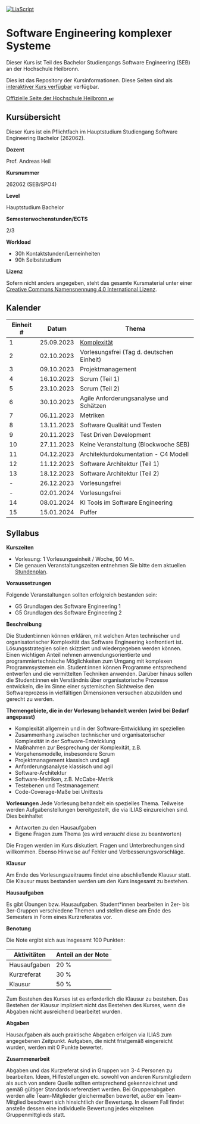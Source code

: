 <!--

author:   Andreas Heil
email:    andreas.heil@hs-heilbronn.de
version:  0.1
language: de
narrator: DE German Male

comment:  

-->

[![LiaScript](https://raw.githubusercontent.com/LiaScript/LiaScript/master/badges/course.svg)](https://LiaScript.github.io/course/?https://github.com/aheil/seks) 

# Software Engineering komplexer Systeme

Dieser Kurs ist Teil des Bachelor Studiengangs Software Engineering (SEB) an der Hochschule Heilbronn.

Dies ist das Repository der Kursinformationen. Diese Seiten sind als [interaktiver Kurs verfügbar](https://liascript.github.io/course/?https://github.com/aheil/seks) verfügbar.

[Offizielle Seite der Hochschule Heilbronn ⏭](https://www.hs-heilbronn.de/seks)

## Kursübersicht

Dieser Kurs ist ein Pflichtfach im Hauptstudium Studiengang Software Engineering Bachelor (262062). 

**Dozent**

Prof. Andreas Heil

**Kursnummer**

262062 (SEB/SPO4)

**Level**

Hauptstudium Bachelor

**Semesterwochenstunden/ECTS**

2/3

**Workload**

- 30h Kontaktstunden/Lerneinheiten
- 90h Selbststudium

**Lizenz**

Sofern nicht anders angegeben, steht das gesamte Kursmaterial unter einer [Creative Commons Namensnennung 4.0 International Lizenz](https://creativecommons.org/licenses/by/4.0/). 

## Kalender 

| Einheit # | Datum | Thema |
| --- | --- | --- |
|  1 | 25.09.2023 | [Komplexität](https://github.com/aheil/hhn-seks/blob/872efac2fba1464205931cdcf29ebef5973340d7/slides/seks.01.de.complexity.pdf) |  
|  2 | 02.10.2023 | Vorlesungsfrei (Tag d. deutschen Einheit) | 
|  3 | 09.10.2023 | Projektmanagement |
|  4 | 16.10.2023 | Scrum (Teil 1) | 
|  5 | 23.10.2023 | Scrum (Teil 2) | 
|  6 | 30.10.2023 | Agile Anforderungsanalyse und Schätzen | 
|  7 | 06.11.2023 | Metriken | 
|  8 | 13.11.2023 | Software Qualität und Testen | 
|  9 | 20.11.2023 | Test Driven Development | 
| 10 | 27.11.2023 | Keine Veranstaltung (Blockwoche SEB) |
| 11 | 04.12.2023 | Architekturdokumentation - C4 Modell | 
| 12 | 11.12.2023 | Software Architektur (Teil 1) | 
| 13 | 18.12.2023 | Software Architektur (Teil 2) | 
|  - | 26.12.2023 | Vorlesungsfrei |
|  - | 02.01.2024 | Vorlesungsfrei | 
| 14 | 08.01.2024 | KI Tools im Software Engineering |
| 15 | 15.01.2024 | Puffer | 

## Syllabus

**Kurszeiten**

- Vorlesung: 1 Vorlesungseinheit / Woche, 90 Min.
- Die genauen Veranstaltungszeiten entnehmen Sie bitte dem aktuellen [Stundenplan](https://splan.hs-heilbronn.de/). 

**Voraussetzungen**

Folgende Veranstaltungen sollten erfolgreich bestanden sein: 

- G5 Grundlagen des Software Engineering 1
- G5 Grundlagen des Software Engineering 2

**Beschreibung**

Die Student:innen können erklären, mit welchen Arten technischer und organisatorischer Komplexität das Software Engineering konfrontiert ist. Lösungsstrategien sollen skizziert und wiedergegeben werden können. Einen wichtigen Anteil nehmen anwendungsorientierte und programmiertechnische Möglichkeiten zum Umgang mit komplexen Programmsystemen ein. Student:innen können Programme entsprechend entwerfen und die vermittelten Techniken anwenden. Darüber hinaus sollen die Student:innen ein Verständnis über organisatorische Prozesse entwickeln, die im Sinne einer systemischen Sichtweise den Softwareprozess in vielfältigen Dimensionen versuchen abzubilden und gerecht zu werden.

**Themengebiete, die in der Vorlesung behandelt werden (wird bei Bedarf angepasst)**

- Komplexität allgemein und in der Software-Entwicklung im
speziellen
- Zusammenhang zwischen technischer und organisatorischer
Komplexität in der Software-Entwicklung
- Maßnahmen zur Besprechung der Komplexität, z.B.
- Vorgehensmodelle, insbesondere Scrum
- Projektmanagement klassisch und agil
- Anforderungsanalyse klassisch und agil
- Software-Architektur
- Software-Metriken, z.B. McCabe-Metrik
- Testebenen und Testmanagement
- Code-Coverage-Maße bei Unittests

**Vorlesungen** 
Jede Vorlesung behandelt ein spezielles Thema. Teilweise werden Aufgabenstellungen bereitgestellt, die via ILIAS einzureichen sind. Dies beinhaltet 

- Antworten zu den Hausaufgaben 
- Eigene Fragen zum Thema (es wird *versucht* diese zu beantworten)

Die Fragen werden im Kurs diskutiert. Fragen und Unterbrechungen sind willkommen. Ebenso Hinweise auf Fehler und Verbesserungsvorschläge. 

**Klausur**

Am Ende des Vorlesungszeitraums findet eine abschließende Klausur statt. Die Klausur muss bestanden werden um den Kurs insgesamt zu bestehen. 

**Hausaufgaben**

Es gibt Übungen bzw. Hausaufgaben. Student*innen bearbeiten in 2er- bis 3er-Gruppen verschiedene Themen und stellen diese am Ende des Semesters in Form eines Kurzreferates vor. 

**Benotung**

Die Note ergibt sich aus insgesamt 100 Punkten: 

| Aktivitäten | Anteil an der Note |
| --- | --- | 
| Hausaufgaben | 20 % |
| Kurzreferat | 30 % |
| Klausur | 50 % | 

Zum Bestehen des Kurses ist es erforderlich die Klausur zu bestehen. Das Bestehen der Klausur impliziert nicht das Bestehen des Kurses, wenn die Abgaben nicht ausreichend bearbeitet wurden.

**Abgaben**

Hausaufgaben als auch praktische Abgaben erfolgen via ILIAS zum angegebenen Zeitpunkt. Aufgaben, die nicht fristgemäß eingereicht wurden, werden mit 0 Punkte bewertet. 

**Zusammenarbeit**

Abgaben und das Kurzreferat sind in Gruppen von 3-4 Personen zu bearbeiten. Ideen, Hilfestellungen etc. sowohl von anderen Kursmitgliedern als auch von andere Quelle sollten entsprechend gekennzeichnet und gemäß gültiger Standards referenziert werden. Bei Gruppenabgaben  werden alle Team-Mitglieder gleichermaßen bewertet, außer ein Team-Mitglied beschwert sich hinsichtlich der Bewertung. In diesem Fall findet anstelle dessen eine individuelle Bewertung jedes einzelnen Gruppenmittglieds statt.
